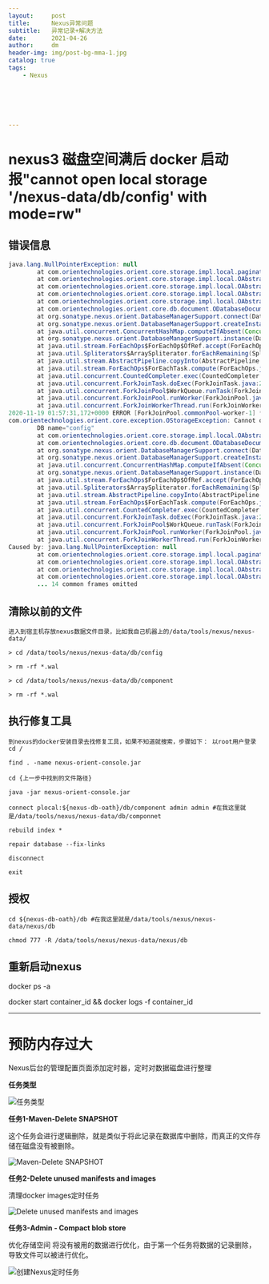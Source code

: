 ```yaml
---
layout:     post
title:      Nexus异常问题
subtitle:   异常记录+解决方法
date:       2021-04-26
author:     dm
header-img: img/post-bg-mma-1.jpg
catalog: true
tags:
    - Nexus






---
```


# nexus3 磁盘空间满后 docker 启动报"cannot open local storage '/nexus-data/db/config' with mode=rw"



## 错误信息

``` java
java.lang.NullPointerException: null
        at com.orientechnologies.orient.core.storage.impl.local.paginated.wal.ODiskWriteAheadLog.cutTill(ODiskWriteAheadLog.java:919)
        at com.orientechnologies.orient.core.storage.impl.local.OAbstractPaginatedStorage.makeFullCheckpoint(OAbstractPaginatedStorage.java:3706)
        at com.orientechnologies.orient.core.storage.impl.local.OAbstractPaginatedStorage.doClose(OAbstractPaginatedStorage.java:4413)
        at com.orientechnologies.orient.core.storage.impl.local.OAbstractPaginatedStorage.close(OAbstractPaginatedStorage.java:581)
        at com.orientechnologies.orient.core.storage.impl.local.OAbstractPaginatedStorage.open(OAbstractPaginatedStorage.java:316)
        at com.orientechnologies.orient.core.db.document.ODatabaseDocumentTx.open(ODatabaseDocumentTx.java:259)
        at org.sonatype.nexus.orient.DatabaseManagerSupport.connect(DatabaseManagerSupport.java:178)
        at org.sonatype.nexus.orient.DatabaseManagerSupport.createInstance(DatabaseManagerSupport.java:312)
        at java.util.concurrent.ConcurrentHashMap.computeIfAbsent(ConcurrentHashMap.java:1660)
        at org.sonatype.nexus.orient.DatabaseManagerSupport.instance(DatabaseManagerSupport.java:289)
        at java.util.stream.ForEachOps$ForEachOp$OfRef.accept(ForEachOps.java:183)
        at java.util.Spliterators$ArraySpliterator.forEachRemaining(Spliterators.java:948)
        at java.util.stream.AbstractPipeline.copyInto(AbstractPipeline.java:482)
        at java.util.stream.ForEachOps$ForEachTask.compute(ForEachOps.java:290)
        at java.util.concurrent.CountedCompleter.exec(CountedCompleter.java:731)
        at java.util.concurrent.ForkJoinTask.doExec(ForkJoinTask.java:289)
        at java.util.concurrent.ForkJoinPool$WorkQueue.runTask(ForkJoinPool.java:1056)
        at java.util.concurrent.ForkJoinPool.runWorker(ForkJoinPool.java:1692)
        at java.util.concurrent.ForkJoinWorkerThread.run(ForkJoinWorkerThread.java:157)
2020-11-19 01:57:31,172+0000 ERROR [ForkJoinPool.commonPool-worker-1] *SYSTEM com.orientechnologies.orient.core.storage.impl.local.paginated.OLocalPaginatedStorage - Exception `47820D6D` in storage `plocal:/nexus-data/db/config`: 2.2.36 (build d3beb772c02098ceaea89779a7afd4b7305d3788, branch 2.2.x)
com.orientechnologies.orient.core.exception.OStorageException: Cannot open local storage '/nexus-data/db/config' with mode=rw^M
        DB name="config"
        at com.orientechnologies.orient.core.storage.impl.local.OAbstractPaginatedStorage.open(OAbstractPaginatedStorage.java:323)
        at com.orientechnologies.orient.core.db.document.ODatabaseDocumentTx.open(ODatabaseDocumentTx.java:259)
        at org.sonatype.nexus.orient.DatabaseManagerSupport.connect(DatabaseManagerSupport.java:178)
        at org.sonatype.nexus.orient.DatabaseManagerSupport.createInstance(DatabaseManagerSupport.java:312)
        at java.util.concurrent.ConcurrentHashMap.computeIfAbsent(ConcurrentHashMap.java:1660)
        at org.sonatype.nexus.orient.DatabaseManagerSupport.instance(DatabaseManagerSupport.java:289)
        at java.util.stream.ForEachOps$ForEachOp$OfRef.accept(ForEachOps.java:183)
        at java.util.Spliterators$ArraySpliterator.forEachRemaining(Spliterators.java:948)
        at java.util.stream.AbstractPipeline.copyInto(AbstractPipeline.java:482)
        at java.util.stream.ForEachOps$ForEachTask.compute(ForEachOps.java:290)
        at java.util.concurrent.CountedCompleter.exec(CountedCompleter.java:731)
        at java.util.concurrent.ForkJoinTask.doExec(ForkJoinTask.java:289)
        at java.util.concurrent.ForkJoinPool$WorkQueue.runTask(ForkJoinPool.java:1056)
        at java.util.concurrent.ForkJoinPool.runWorker(ForkJoinPool.java:1692)
        at java.util.concurrent.ForkJoinWorkerThread.run(ForkJoinWorkerThread.java:157)
Caused by: java.lang.NullPointerException: null
        at com.orientechnologies.orient.core.storage.impl.local.paginated.wal.ODiskWriteAheadLog.cutTill(ODiskWriteAheadLog.java:919)
        at com.orientechnologies.orient.core.storage.impl.local.OAbstractPaginatedStorage.makeFullCheckpoint(OAbstractPaginatedStorage.java:3706)
        at com.orientechnologies.orient.core.storage.impl.local.OAbstractPaginatedStorage.recoverIfNeeded(OAbstractPaginatedStorage.java:3937)
        at com.orientechnologies.orient.core.storage.impl.local.OAbstractPaginatedStorage.open(OAbstractPaginatedStorage.java:288)
        ... 14 common frames omitted

```



## 清除以前的文件

``` visual basic
进入到宿主机存放nexus数据文件目录，比如我自己机器上的/data/tools/nexus/nexus-data/

> cd /data/tools/nexus/nexus-data/db/config

> rm -rf *.wal

> cd /data/tools/nexus/nexus-data/db/component

> rm -rf *.wal
```

## 执行修复工具

``` visual basic
到nexus的docker安装目录去找修复工具，如果不知道就搜索，步骤如下： 以root用户登录 cd /

find . -name nexus-orient-console.jar

cd {上一步中找到的文件路径}

java -jar nexus-orient-console.jar

connect plocal:${nexus-db-oath}/db/component admin admin #在我这里就是/data/tools/nexus/nexus-data/db/componnet

rebuild index *

repair database --fix-links

disconnect

exit

```

## 授权

``` visual basic
cd ${nexus-db-oath}/db #在我这里就是/data/tools/nexus/nexus-data/nexus/db

chmod 777 -R /data/tools/nexus/nexus-data/nexus/db
```



## 重新启动nexus

docker ps -a

docker start container_id && docker logs -f container_id



---

# 预防内存过大

Nexus后台的管理配置页面添加定时器，定时对数据磁盘进行整理

**任务类型**

![任务类型](https://raw.githubusercontent.com/DongMing0103/MarkdownCloudImage/master/data/Nexus%E4%BB%BB%E5%8A%A1%E7%B1%BB%E5%9E%8B.jpg)

**任务1-Maven-Delete SNAPSHOT**

这个任务会进行逻辑删除，就是类似于将此记录在数据库中删除，而真正的文件存储在磁盘没有被删除。

![Maven-Delete SNAPSHOT](https://raw.githubusercontent.com/DongMing0103/MarkdownCloudImage/master/data/Maven-Delete%20SNAPSHOT.jpg)



**任务2-Delete unused manifests and images**

清理docker images定时任务

![Delete unused manifests and images](https://raw.githubusercontent.com/DongMing0103/MarkdownCloudImage/master/data/%E6%B8%85%E7%90%86docker%20images%E5%AE%9A%E6%97%B6%E4%BB%BB%E5%8A%A1.jpg)



**任务3-Admin - Compact blob store**

优化存储空间 将没有被用的数据进行优化，由于第一个任务将数据的记录删除，导致文件可以被进行优化。

![创建Nexus定时任务](https://raw.githubusercontent.com/DongMing0103/MarkdownCloudImage/master/data/%E5%88%9B%E5%BB%BANexus%E5%AE%9A%E6%97%B6%E4%BB%BB%E5%8A%A1.jpg)
